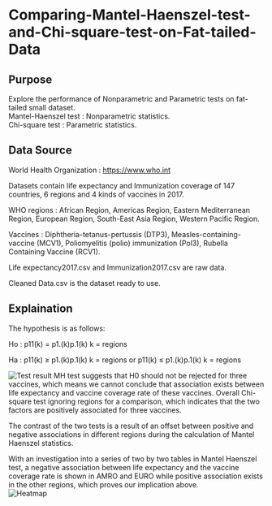 # Comparing-Mantel-Haenszel-test-and-Chi-square-test-on-Fat-tailed-Data    

## Purpose    

Explore the performance of Nonparametric and Parametric tests on fat-tailed small dataset.       
Mantel-Haenszel test : Nonparametric statistics.     
Chi-square test : Parametric statistics.       

## Data Source

World Health Organization :    https://www.who.int      

Datasets contain life expectancy and Immunization coverage of 147 countries, 6 regions and 4 kinds of vaccines in 2017.    

WHO regions : African Region, Americas Region, Eastern Mediterranean Region, European Region, South-East Asia Region, Western Pacific Region.       

Vaccines : Diphtheria-tetanus-pertussis (DTP3), Measles-containing-vaccine (MCV1), Poliomyelitis (polio) immunization (Pol3), Rubella Containing Vaccine (RCV1).        

Life expectancy2017.csv and Immunization2017.csv are raw data.      

Cleaned Data.csv is the dataset ready to use.

## Explaination 

The hypothesis is as follows:     
 
Ho : p11(k) = p1.(k)p.1(k) k = regions       

Ha : p11(k) ≥ p1.(k)p.1(k) k = regions or p11(k) ≤ p1.(k)p.1(k) k = regions     

![Test result](https://user-images.githubusercontent.com/46551284/70249295-31475a80-174a-11ea-81c7-557ef7c9c344.png)
MH test suggests that H0 should not be rejected for three vaccines, which means we cannot conclude that association exists between life expectancy and vaccine coverage rate of these vaccines. 
Overall Chi-square test ignoring regions for a comparison, which indicates that the two factors are positively associated for three vaccines.     

The contrast of the two tests is a result of an offset between positive and negative associations in different regions during the calculation of Mantel Haenszel statistics.       

With an investigation into a series of two by two tables in Mantel Haenszel test, a negative association between life expectancy and the vaccine coverage rate is shown in AMRO and EURO while positive association exists in the other regions, which proves our implication above.     
![Heatmap](https://user-images.githubusercontent.com/46551284/70249485-6d7abb00-174a-11ea-8d23-76f9c7e426d1.png)     


